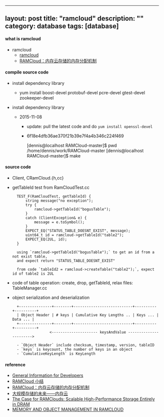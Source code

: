 ---
layout: post
title: "ramcloud"
description: ""
category: database
tags: [database]
--

#### what is ramcloud
  * ramcloud
    - [ramcloud](https://ramcloud.atlassian.net/wiki/display/RAM/RAMCloud;jsessionid=D118195965ABC5BF8B90B34EC242B5CE)
    - [RAMCloud：内存云存储的内存分配机制](http://blog.csdn.net/anzhsoft/article/details/21830991)

#### compile source code
* install dependency library
  - yum install boost-devel protobuf-devel pcre-devel gtest-devel zookeeper-devel

* install dependency library
  - 2015-11-08 
    + update: pull the latest code and do `yum install openssl-devel`
    + 6f18e4dfb36ae370f21b39e7f4a4b346c224f469

		[dennis@localhost RAMCloud-master]$ pwd
		/home/dennis/work/RAMCloud-master
		[dennis@localhost RAMCloud-master]$ make

#### source code
* Client, CRamCloud.{h,cc}
* getTableId test from RamCloudTest.cc

		TEST_F(RamCloudTest, getTableId) {
			string message("no exception");
			try {
				ramcloud->getTableId("bogusTable");
			}
			catch (ClientException& e) {
				message = e.toSymbol();
			}
			EXPECT_EQ("STATUS_TABLE_DOESNT_EXIST", message);
			uint64_t id = ramcloud->getTableId("table2");
			EXPECT_EQ(2UL, id);
		}

		using `ramcloud->getTableId("bogusTable");` to get an id from a not exist table,  
		and expect return "STATUS_TABLE_DOESNT_EXIST"
		
		from code `tableId2 = ramcloud->createTable("table2");`, expect id of table2 is 2UL
    
* code of table operation: create, drop, getTableId, relax files: TableManager.cc

* object serialization and deserialization

		+---------------+--------+---------------------------+----------+----------+
		| Object Header | # keys | Cumulative Key Lengths .. | Keys ... | Data ... |
		+---------------+--------+---------------------------+----------+----------+
					   <--------------------- keysAndValue ----------------------->

		- `Object Header` include checksum, timestamp, version, tableID
		- `keys` is keycount, the number of keys in an object 
		- `CumulativeKeyLength` is KeyLength

#### reference
* [General Information for Developers](https://ramcloud.atlassian.net/wiki/display/RAM/General+Information+for+Developers)
* [RAMCloud 小结](http://fumin.hustbackup.cn/?p=1104&utm_source=tuicool)
* [RAMCloud：内存云存储的内存分配机制](http://blog.csdn.net/anzhsoft/article/details/21830991)
* [大规模存储的未来——内存云](http://www.csdn.net/article/2011-08-01/302490)
* [The Case for RAMClouds: Scalable High-Performance Storage Entirely in DRAM](http://web.stanford.edu/~ouster/cgi-bin/papers/ramcloud.pdf)
* [MEMORY AND OBJECT MANAGEMENT IN RAMCLOUD](http://web.stanford.edu/~ouster/cgi-bin/papers/RumblePhd.pdf)
